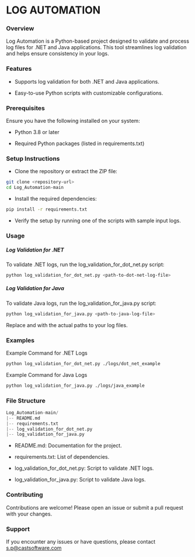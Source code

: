 # **LOG AUTOMATION**

### Overview

Log Automation is a Python-based project designed to validate and process log files for .NET and Java applications. This tool streamlines log validation and helps ensure consistency in your logs.

### Features

- Supports log validation for both .NET and Java applications.

- Easy-to-use Python scripts with customizable configurations.

### Prerequisites

Ensure you have the following installed on your system:

- Python 3.8 or later

- Required Python packages (listed in requirements.txt)

### Setup Instructions

- Clone the repository or extract the ZIP file:

```bash
git clone <repository-url>
cd Log_Automation-main
```

- Install the required dependencies:

```bash
pip install -r requirements.txt
```

- Verify the setup by running one of the scripts with sample input logs.

### Usage

##### Log Validation for .NET

To validate .NET logs, run the log_validation_for_dot_net.py script:

```bash
python log_validation_for_dot_net.py <path-to-dot-net-log-file>
```

##### Log Validation for Java

To validate Java logs, run the log_validation_for_java.py script:

```bash
python log_validation_for_java.py <path-to-java-log-file>
```

Replace <path-to-dot-net-log-file> and <path-to-java-log-file> with the actual paths to your log files.

### Examples

Example Command for .NET Logs

```bash
python log_validation_for_dot_net.py ./logs/dot_net_example
```

Example Command for Java Logs

```bash
python log_validation_for_java.py ./logs/java_example
```

### File Structure

```python
Log_Automation-main/
|-- README.md
|-- requirements.txt
|-- log_validation_for_dot_net.py
|-- log_validation_for_java.py
```

- README.md: Documentation for the project.

- requirements.txt: List of dependencies.

- log_validation_for_dot_net.py: Script to validate .NET logs.

- log_validation_for_java.py: Script to validate Java logs.

### Contributing

Contributions are welcome! Please open an issue or submit a pull request with your changes.



### Support

If you encounter any issues or have questions, please contact s.p@castsoftware.com

